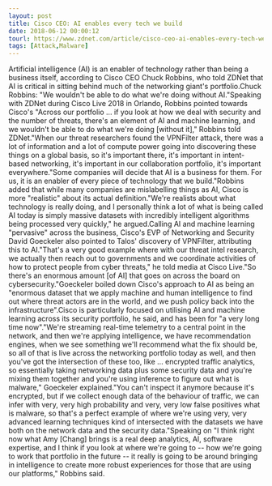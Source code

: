 ```yaml
---
layout: post
title: Cisco CEO: AI enables every tech we build
date: 2018-06-12 00:00:12
tourl: https://www.zdnet.com/article/cisco-ceo-ai-enables-every-tech-we-build/
tags: [Attack,Malware]
---
```

Artificial intelligence (AI) is an enabler of technology rather than being a business itself, according to Cisco CEO Chuck Robbins, who told ZDNet that AI is critical in sitting behind much of the networking giant's portfolio.Chuck Robbins: "We wouldn't be able to do what we're doing without AI."Speaking with ZDNet during Cisco Live 2018 in Orlando, Robbins pointed towards Cisco's "Across our portfolio ... if you look at how we deal with security and the number of threats, there's an element of AI and machine learning, and we wouldn't be able to do what we're doing [without it]," Robbins told ZDNet."When our threat researchers found the VPNFilter attack, there was a lot of information and a lot of compute power going into discovering these things on a global basis, so it's important there, it's important in intent-based networking, it's important in our collaboration portfolio, it's important everywhere."Some companies will decide that AI is a business for them. For us, it is an enabler of every piece of technology that we build."Robbins added that while many companies are mislabelling things as AI, Cisco is more "realistic" about its actual definition."We're realists about what technology is really doing, and I personally think a lot of what is being called AI today is simply massive datasets with incredibly intelligent algorithms being processed very quickly," he argued.Calling AI and machine learning "pervasive" across the business, Cisco's EVP of Networking and Security David Goeckeler also pointed to Talos' discovery of VPNFilter, attributing this to AI."That's a very good example where with our threat intel research, we actually then reach out to governments and we coordinate activities of how to protect people from cyber threats," he told media at Cisco Live."So there's an enormous amount [of AI] that goes on across the board on cybersecurity."Goeckeler boiled down Cisco's approach to AI as being an "enormous dataset that we apply machine and human intelligence to find out where threat actors are in the world, and we push policy back into the infrastructure".Cisco is particularly focused on utilising AI and machine learning across its security portfolio, he said, and has been for "a very long time now"."We're streaming real-time telemetry to a central point in the network, and then we're applying intelligence, we have recommendation engines, when we see something we'll recommend what the fix should be, so all of that is live across the networking portfolio today as well, and then you've got the intersection of these too, like ... encrypted traffic analytics, so essentially taking networking data plus some security data and you're mixing them together and you're using inference to figure out what is malware," Goeckeler explained."You can't inspect it anymore because it's encrypted, but if we collect enough data of the behaviour of traffic, we can infer with very, very high probability and very, very low false positives what is malware, so that's a perfect example of where we're using very, very advanced learning techniques kind of intersected with the datasets we have both on the network data and the security data."Speaking on "I think right now what Amy [Chang] brings is a real deep analytics, AI, software expertise, and I think if you look at where we're going to -- how we're going to work that portfolio in the future -- it really is going to be around bringing in intelligence to create more robust experiences for those that are using our platforms," Robbins said.